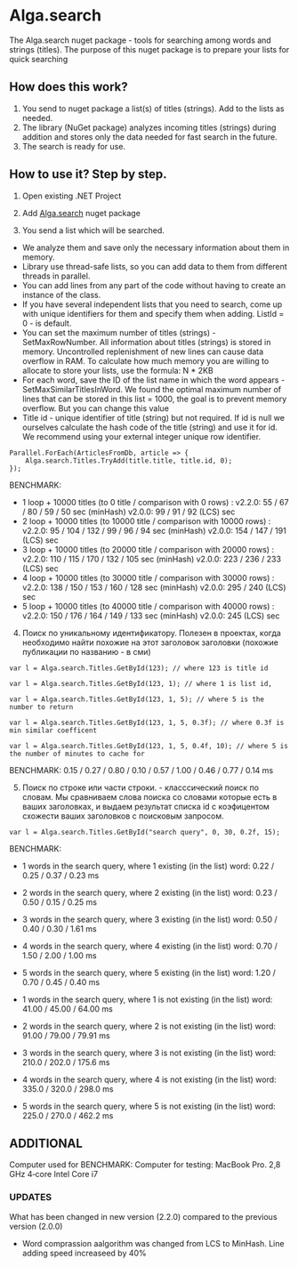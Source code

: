 # Alga.search
 
 The Alga.search nuget package - tools for searching among words and strings (titles). The purpose of this nuget package is to prepare your lists for quick searching





 ## How does this work?
 1. You send to nuget package a list(s) of titles (strings). Add to the lists as needed.
 2. The library (NuGet package) analyzes incoming titles (strings) during addition and stores only the data needed for fast search in the future.
 3. The search is ready for use. 





## How to use it? Step by step.

1. Open existing .NET Project

2. Add [Alga.search](https://www.nuget.org/packages/Alga.search) nuget package

3. You send a list which will be searched. 

- We analyze them and save only the necessary information about them in memory. 
- Library use thread-safe lists, so you can add data to them from different threads in parallel. 
- You can add lines from any part of the code without having to create an instance of the class.
- If you have several independent lists that you need to search, come up with unique identifiers for them and specify them when adding. ListId = 0 - is default.
- You can set the maximum number of titles (strings) - SetMaxRowNumber. All information about titles (strings) is stored in memory. Uncontrolled replenishment of new lines can cause data overflow in RAM. To calculate how much memory you are willing to allocate to store your lists, use the formula: N * 2KB
- For each word, save the ID of the list name in which the word appears - SetMaxSimilarTitlesInWord. We found the optimal maximum number of lines that can be stored in this list = 1000, the goal is to prevent memory overflow. But you can change this value
- Title id - unique identifier of title (string) but not required. If id is null we ourselves calculate the hash code of the title (string) and use it for id. We recommend using your external integer unique row identifier.

```
Parallel.ForEach(ArticlesFromDb, article => {
    Alga.search.Titles.TryAdd(title.title, title.id, 0);
});
```

BENCHMARK:

 - 1 loop + 10000 titles (to 0 title / comparison with 0 rows)          : v2.2.0: 55 / 67 / 80 / 59 / 50 sec (minHash)          v2.0.0: 99 / 91 / 92 (LCS) sec
 - 2 loop + 10000 titles (to 10000 title / comparison with 10000 rows)  : v2.2.0: 95 / 104 / 132 / 99 / 96 / 94 sec (minHash)   v2.0.0: 154 / 147 / 191 (LCS) sec
 - 3 loop + 10000 titles (to 20000 title / comparison with 20000 rows)  : v2.2.0: 110 / 115 / 170 / 132 / 105 sec (minHash)     v2.0.0: 223 / 236 / 233 (LCS) sec
 - 4 loop + 10000 titles (to 30000 title / comparison with 30000 rows)  : v2.2.0: 138 / 150 / 153 / 160 / 128 sec (minHash)     v2.0.0: 295 / 240 (LCS) sec
 - 5 loop + 10000 titles (to 40000 title / comparison with 40000 rows)  : v2.2.0: 150 / 176 / 164 / 149 / 133 sec (minHash)     v2.0.0: 245 (LCS) sec

4. Поиск по уникальному идентификатору. Полезен в проектах, когда необходимо найти похожие на этот заголовок заголовки (похожие публикации по названию - в сми)

```
var l = Alga.search.Titles.GetById(123); // where 123 is title id

var l = Alga.search.Titles.GetById(123, 1); // where 1 is list id,

var l = Alga.search.Titles.GetById(123, 1, 5); // where 5 is the number to return

var l = Alga.search.Titles.GetById(123, 1, 5, 0.3f); // where 0.3f is min similar coefficent

var l = Alga.search.Titles.GetById(123, 1, 5, 0.4f, 10); // where 5 is the number of minutes to cache for
```

BENCHMARK: 0.15 / 0.27 / 0.80 / 0.10 / 0.57 / 1.00 / 0.46 / 0.77 / 0.14 ms 

5. Поиск по строке или части строки. - класссический поиск по словам. Мы сравниваем слова поиска со словами которые есть в ваших заголовках, и выдаем результат списка id с коэфицентом схожести ваших заголовков с поисковым запросом.

```
var l = Alga.search.Titles.GetById("search query", 0, 30, 0.2f, 15);
```

BENCHMARK:

- 1 words in the search query, where 1 existing (in the list) word: 0.22 / 0.25 / 0.37 / 0.23 ms
- 2 words in the search query, where 2 existing (in the list) word: 0.23 / 0.50 / 0.15 / 0.25 ms
- 3 words in the search query, where 3 existing (in the list) word: 0.50 / 0.40 / 0.30 / 1.61 ms
- 4 words in the search query, where 4 existing (in the list) word: 0.70 / 1.50 / 2.00 / 1.00 ms
- 5 words in the search query, where 5 existing (in the list) word: 1.20 / 0.70 / 0.45 / 0.40 ms

- 1 words in the search query, where 1 is not existing (in the list) word: 41.00 / 45.00 / 64.00 ms
- 2 words in the search query, where 2 is not existing (in the list) word: 91.00 / 79.00 / 79.91 ms
- 3 words in the search query, where 3 is not existing (in the list) word: 210.0 / 202.0 / 175.6 ms
- 4 words in the search query, where 4 is not existing (in the list) word: 335.0 / 320.0 / 298.0 ms
- 5 words in the search query, where 5 is not existing (in the list) word: 225.0 / 270.0 / 462.2 ms





## ADDITIONAL

Computer used for BENCHMARK: Computer for testing: MacBook Pro. 2,8 GHz 4‑core Intel Core i7





### UPDATES

What has been changed in new version (2.2.0) compared to the previous version (2.0.0)

 - Word comprassion aalgorithm was changed from LCS to MinHash. Line adding speed increaseed by 40%